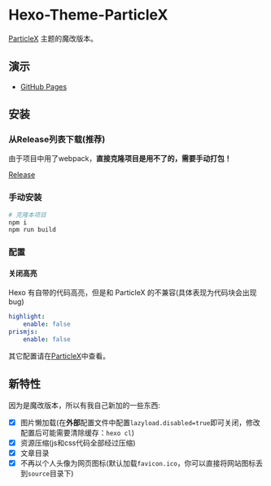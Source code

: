 # Hexo-Theme-ParticleX

[ParticleX](https://github.com/argvchs/hexo-theme-particlex) 主题的魔改版本。

## 演示

-   [GitHub Pages](https://iceofsummer.github.io/)


## 安装

### 从Release列表下载(推荐)

由于项目中用了webpack，**直接克隆项目是用不了的，需要手动打包！**

[Release](https://github.com/argvchs/hexo-theme-particlex/releases)

### 手动安装
```bash
# 克隆本项目
npm i
npm run build
```

### 配置
#### 关闭高亮 
Hexo 有自带的代码高亮，但是和 ParticleX 的不兼容(具体表现为代码块会出现bug)

```yaml
highlight:
    enable: false
prismjs:
    enable: false
```

其它配置请在[ParticleX](https://github.com/argvchs/hexo-theme-particlex)中查看。

## 新特性

因为是魔改版本，所以有我自己新加的一些东西:

- [x] 图片懒加载(在**外部**配置文件中配置`lazyload.disabled=true`即可关闭，修改配置后可能需要清除缓存：`hexo cl`)
- [x] 资源压缩(js和css代码全部经过压缩)
- [x] 文章目录
- [x] 不再以个人头像为网页图标(默认加载`favicon.ico`，你可以直接将网站图标丢到`source`目录下)
